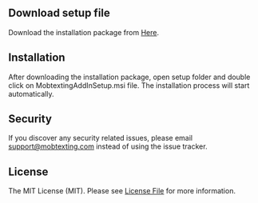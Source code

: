 ## Download setup file

 Download the installation package from [Here](https://github.com/mobtexting/mobtexting-excel/archive/master.zip).

## Installation

After downloading the installation package, open setup folder and double click on MobtextingAddInSetup.msi file. The installation process will start automatically.

## Security

If you discover any security related issues, please email support@mobtexting.com instead of using the issue tracker.

## License

The MIT License (MIT). Please see [License File](LICENSE.md) for 
more information.

